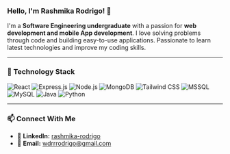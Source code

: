 ### Hello, I'm Rashmika Rodrigo! 👋

I'm a **Software Engineering undergraduate** with a passion for **web development and mobile App development**. I love solving problems through code and building easy-to-use applications. Passionate to learn latest technologies and improve my coding skills.


---


### 🔧 Technology Stack
![React](https://img.shields.io/badge/React-61DAFB?style=for-the-badge&logo=react&logoColor=black)  ![Express.js](https://img.shields.io/badge/Express.js-gray?style=for-the-badge&logo=express&logoColor=white)  ![Node.js](https://img.shields.io/badge/Node.js-339933?style=for-the-badge&logo=nodedotjs&logoColor=white)  ![MongoDB](https://img.shields.io/badge/MongoDB-0A5729?style=for-the-badge&logo=mongodb&logoColor=white)  ![Tailwind CSS](https://img.shields.io/badge/Tailwind_CSS-06B6D4?style=for-the-badge&logo=tailwindcss&logoColor=white)  ![MSSQL](https://img.shields.io/badge/MSSQL-CC2927?style=for-the-badge&logo=microsoftsqlserver&logoColor=white)  ![MySQL](https://img.shields.io/badge/MySQL-4479A1?style=for-the-badge&logo=mysql&logoColor=white)  ![Java](https://img.shields.io/badge/Java-ED8B00?style=for-the-badge&logo=java&logoColor=white)  ![Python](https://img.shields.io/badge/Python-3776AB?style=for-the-badge&logo=python&logoColor=white)


---


### 📫 Connect With Me
- 💼 **LinkedIn:** [rashmika-rodrigo](https://www.linkedin.com/in/rashmika-rodrigo/)
- 📧 **Email:** wdrrrodrigo@gmail.com
